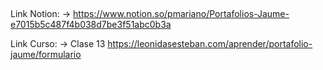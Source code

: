 ##

Link Notion: -> 
https://www.notion.so/pmariano/Portafolios-Jaume-e7015b5c487f4b038d7be3f51abc0b3a

Link Curso: -> Clase 13
https://leonidasesteban.com/aprender/portafolio-jaume/formulario